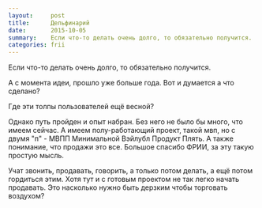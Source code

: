 ```yaml
---
layout:     post
title:      Дельфинарий
date:       2015-10-05
summary:    Если что-то делать очень долго, то обязательно получится. 
categories: frii
---
```


Если что-то делать очень долго, то обязательно получится. 

А с момента идеи, прошло уже больше года. Вот и думается а что сделано?

Где эти толпы пользователей ещё весной?

Однако путь пройден и опыт набран. Без него не было бы много, что имеем сейчас. А имеем полу-работающий проект, такой мвп, но с двумя "п" - МВПП Минимальной Вэйлубл Продукт Плять. А также понимание, что продажи это все. Большое спасибо ФРИИ, за эту такую простую мысль.

Учат звонить, продавать, говорить, а только потом делать, а ещё потом гордиться этим. Хотя тут и с готовым проектом не так легко начать продавать. Это насколько нужно быть дерзким чтобы торговать воздухом?

